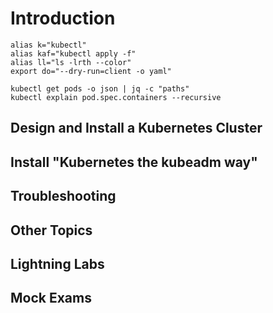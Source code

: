 # Introduction
```
alias k="kubectl"
alias kaf="kubectl apply -f"
alias ll="ls -lrth --color"
export do="--dry-run=client -o yaml"

kubectl get pods -o json | jq -c "paths"
kubectl explain pod.spec.containers --recursive
```







## Design and Install a Kubernetes Cluster
## Install "Kubernetes the kubeadm way"
## Troubleshooting
## Other Topics
## Lightning Labs
## Mock Exams